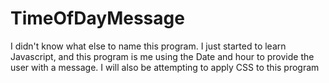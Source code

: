 # TimeOfDayMessage
I didn't know what else to name this program. I just started to learn Javascript, and this program is me using the Date and hour to provide the user with a message. I will also be attempting to apply CSS to this program
